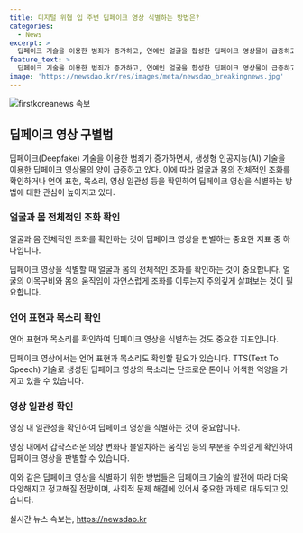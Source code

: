 ```yaml
---
title: 디지털 위협 입 주변 딥페이크 영상 식별하는 방법은?
categories:
  - News
excerpt: >
  딥페이크 기술을 이용한 범죄가 증가하고, 연예인 얼굴을 합성한 딥페이크 영상물이 급증하고 있다. 유명인들 뿐만 아니라 일반인에게도 피해가 확대되고 있어 방송통신심의위원회와 소속사들이 강력한 대응을 요구하고 있다. 해외에서도 딥페이크 피해가 이어지고 있는 가운데, 생성형 AI 영상을 구별하는 방법에 대한 관심이 높아지고 있다. 딥페이크 특유의 어색함, 목소리와 입 모양의 일치 여부, 손가락, 발가락 개수 등을 확인하는 방법으로 딥페이크와 정상 영상을 구별할 수 있다.
feature_text: >
  딥페이크 기술을 이용한 범죄가 증가하고, 연예인 얼굴을 합성한 딥페이크 영상물이 급증하고 있다. 유명인들 뿐만 아니라 일반인에게도 피해가 확대되고 있어 방송통신심의위원회와 소속사들이 강력한 대응을 요구하고 있다. 해외에서도 딥페이크 피해가 이어지고 있는 가운데, 생성형 AI 영상을 구별하는 방법에 대한 관심이 높아지고 있다. 딥페이크 특유의 어색함, 목소리와 입 모양의 일치 여부, 손가락, 발가락 개수 등을 확인하는 방법으로 딥페이크와 정상 영상을 구별할 수 있다.
image: 'https://newsdao.kr/res/images/meta/newsdao_breakingnews.jpg'
---
```


<p><img src="https://newsdao.kr/res/images/meta/newsdao_breakingnews.jpg" alt="firstkoreanews 속보" /></p>

<h2 data-ke-size="size26">딥페이크 영상 구별법</h2>

<p data-ke-size="size16"></p>

<p>딥페이크(Deepfake) 기술을 이용한 범죄가 증가하면서, 생성형 인공지능(AI) 기술을 이용한 딥페이크 영상물의 양이 급증하고 있다. 이에 따라 얼굴과 몸의 전체적인 조화를 확인하거나 언어 표현, 목소리, 영상 일관성 등을 확인하여 딥페이크 영상을 식별하는 방법에 대한 관심이 높아지고 있다. </p>

<h3>얼굴과 몸 전체적인 조화 확인</h3>

<p data-ke-size="size16">얼굴과 몸 전체적인 조화를 확인하는 것이 딥페이크 영상을 판별하는 중요한 지표 중 하나입니다.</p>

<p>딥페이크 영상을 식별할 때 얼굴과 몸의 전체적인 조화를 확인하는 것이 중요합니다. 얼굴의 이목구비와 몸의 움직임이 자연스럽게 조화를 이루는지 주의깊게 살펴보는 것이 필요합니다.</p>

<h3>언어 표현과 목소리 확인</h3>

<p data-ke-size="size16">언어 표현과 목소리를 확인하여 딥페이크 영상을 식별하는 것도 중요한 지표입니다.</p>

<p>딥페이크 영상에서는 언어 표현과 목소리도 확인할 필요가 있습니다. TTS(Text To Speech) 기술로 생성된 딥페이크 영상의 목소리는 단조로운 톤이나 어색한 억양을 가지고 있을 수 있습니다.</p>

<h3>영상 일관성 확인</h3>

<p data-ke-size="size16">영상 내 일관성을 확인하여 딥페이크 영상을 식별하는 것이 중요합니다.</p>

<p>영상 내에서 갑작스러운 의상 변화나 불일치하는 움직임 등의 부분을 주의깊게 확인하여 딥페이크 영상을 판별할 수 있습니다.</p>

<p>이와 같은 딥페이크 영상을 식별하기 위한 방법들은 딥페이크 기술의 발전에 따라 더욱 다양해지고 정교해질 전망이며, 사회적 문제 해결에 있어서 중요한 과제로 대두되고 있습니다.</p>
실시간 뉴스 속보는, <a href="https://newsdao.kr" rel="dofollow">https://newsdao.kr</a>


